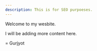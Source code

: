 ```yaml
---
description: This is for SEO purpoeses.
---
```


Welcome to my wesbite.

I will be adding more content here.

= Gurjyot